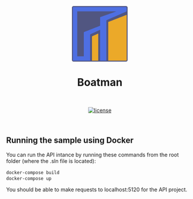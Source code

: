 <div align="center">

<img src="https://github.com/mishakrpv/Boatman/blob/development/logo.svg" alt="Boatman logo" title="Boatman" align="center" height="150"/>

# Boatman

<br />

[![license](https://img.shields.io/badge/license-MIT-blue)](LICENSE)

<br />

</div>

## Running the sample using Docker

You can run the API intance by running these commands from the root folder (where the .sln file is located):

```
docker-compose build
docker-compose up
```

You should be able to make requests to localhost:5120 for the API project.
